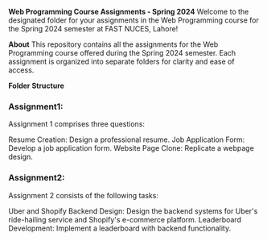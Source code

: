 **Web Programming Course Assignments - Spring 2024**
Welcome to the designated folder for your assignments in the Web Programming course for the Spring 2024 semester at FAST NUCES, Lahore!

**About**
This repository contains all the assignments for the Web Programming course offered during the Spring 2024 semester. Each assignment is organized into separate folders for clarity and ease of access.

**Folder Structure**
### Assignment1: 
Assignment 1 comprises three questions:

Resume Creation: Design a professional resume.
Job Application Form: Develop a job application form.
Website Page Clone: Replicate a webpage design.

### Assignment2: 
Assignment 2 consists of the following tasks:

Uber and Shopify Backend Design: Design the backend systems for Uber's ride-hailing service and Shopify's e-commerce platform.
Leaderboard Development: Implement a leaderboard with backend functionality.

